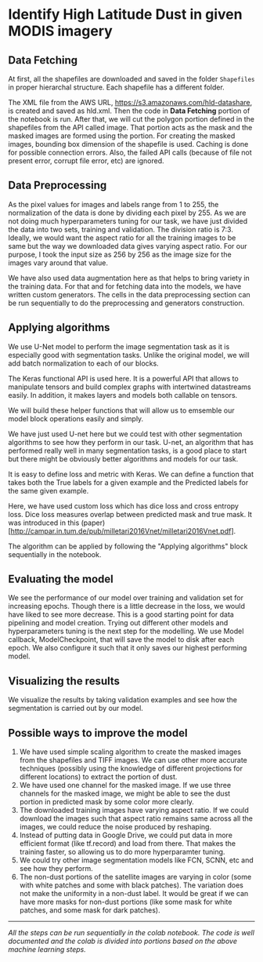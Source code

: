 # Identify High Latitude Dust in given MODIS imagery

## Data Fetching
At first, all the shapefiles are downloaded and saved in the folder `Shapefiles` in proper hierarchal structure. Each shapefile has a different folder.

The XML file from the AWS URL, https://s3.amazonaws.com/hld-datashare, is created and saved as hld.xml. Then the code in **Data Fetching** portion of the notebook is run. After that, we will cut the polygon portion defined in the shapefiles from the API called image. That portion acts as the mask and the masked images are formed using the portion. For creating the masked images, bounding box dimension of the shapefile is used. Caching is done for possible connection errors. Also, the failed API calls (because of file not present error, corrupt file error, etc) are ignored.

## Data Preprocessing
As the pixel values for images and labels range from 1 to 255, the normalization of the data is done by dividing each pixel by 255. As we are not doing much hyperparameters tuning for our task, we have just divided the data into two sets, training and validation. The division ratio is 7:3. Ideally, we would want the aspect ratio for all the training images to be same but the way we downloaded data gives varying aspect ratio. For our purpose, I took the input size as 256 by 256 as the image size for the images vary around that value.

We have also used data augmentation here as that helps to bring variety in the training data. For that and for fetching data into the models, we have written custom generators. The cells in the data preprocessing section can be run sequentially to do the preprocessing and generators construction.

## Applying algorithms
We use U-Net model to perform the image segmentation task as it is especially good with segmentation tasks. Unlike the original model, we will add batch normalization to each of our blocks.

The Keras functional API is used here. It is a powerful API that allows to manipulate tensors and build complex graphs with intertwined datastreams easily. In addition, it makes layers and models both callable on tensors.

We will build these helper functions that will allow us to emsemble our model block operations easily and simply.

We have just used U-net here but we could test with other segmentation algorithms to see how they perform in our task. U-net, an algorithm that has performed really well in many segmentation tasks, is a good place to start but there might be obviously better algorithms and models for our task.

It is easy to define loss and metric with Keras. We can define a function that takes both the True labels for a given example and the Predicted labels for the same given example.

Here, we have used custom loss which has dice loss and cross entropy loss. Dice loss measures overlap between predicted mask and true mask. It was introduced in this (paper)[http://campar.in.tum.de/pub/milletari2016Vnet/milletari2016Vnet.pdf]. 

The algorithm can be applied by following the "Applying algorithms" block sequentially in the notebook.

## Evaluating the model
We see the performance of our model over training and validation set for increasing epochs. Though there is a little decrease in the loss, we would have liked to see more decrease. This is a good starting point for data pipelining and model creation. Trying out different other models and hyperparameters tuning is the next step for the modelling. We use Model callback, ModelCheckpoint, that will save the model to disk after each epoch. We also configure it such that it only saves our highest performing model.

## Visualizing the results
We visualize the results by taking validation examples and see how the segmentation is carried out by our model.

## Possible ways to improve the model
1. We have used simple scaling algorithm to create the masked images from the shapefiles and TIFF images. We can use other more accurate techniques (possibly using the knowledge of different projections for different locations) to extract the portion of dust.
2. We have used one channel for the masked image. If we use three channels for the masked image, we might be able to see the dust portion in predicted mask by some color more clearly. 
3. The downloaded training images have varying aspect ratio. If we could download the images such that aspect ratio remains same across all the images, we could reduce the noise produced by reshaping.
4. Instead of putting data in Google Drive, we could put data in more efficient format (like tf.record) and load from there. That makes the training faster, so allowing us to do more hyperparamter tuning.
5. We could try other image segmentation models like FCN, SCNN, etc and see how they perform.
6. The non-dust portions of the satellite images are varying in color (some with white patches and some with black patches). The variation does not make the uniformity in a non-dust label. It would be great if we can have more masks for non-dust portions (like some mask for white patches, and some mask for dark patches).

---

_All the steps can be run sequentially in the colab notebook. The code is well documented and the colab is divided into portions based on the above machine learning steps._